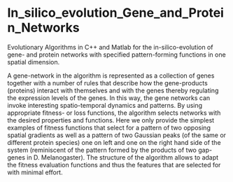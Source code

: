 # In_silico_evolution_Gene_and_Protein_Networks
Evolutionary Algorithms in C++ and Matlab for the in-silico-evolution of gene- and protein networks with specified pattern-forming functions in one spatial dimension. 


A gene-network in the algorithm is represented as a collection of genes together with a number of rules that describe how the gene-products (proteins) interact with themselves and with the genes thereby regulating the expression levels of the genes. In this way, the gene networks can invoke interesting spatio-temporal dynamics and patterns. By using appropriate fitness- or loss functions, the algorithm selects networks with the desired properties and functions. Here we only provide the simplest examples of fitness functions that select for a pattern of two opposing spatial gradients as well as a pattern of two Gaussian peaks (of the same or different protein species) one on left and one on the right hand side of the system (reminiscent of the pattern formed by the products of two gap-genes in D. Melanogaster). The structure of the algorithm allows to adapt the fitness evaluation functions and thus the features that are selected for with minimal effort. 


